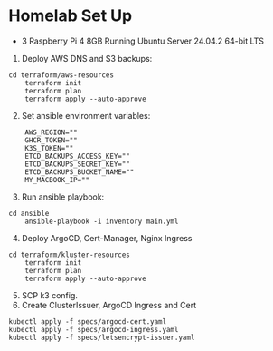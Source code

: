 # Homelab Set Up

- 3 Raspberry Pi 4 8GB Running Ubuntu Server 24.04.2 64-bit LTS


1. Deploy AWS DNS and S3 backups:
```
cd terraform/aws-resources
    terraform init
    terraform plan
    terraform apply --auto-approve
```
2. Set ansible environment variables:
```
    AWS_REGION=""
    GHCR_TOKEN=""
    K3S_TOKEN=""
    ETCD_BACKUPS_ACCESS_KEY=""
    ETCD_BACKUPS_SECRET_KEY=""
    ETCD_BACKUPS_BUCKET_NAME=""
    MY_MACBOOK_IP=""
```
3. Run ansible playbook:
```
cd ansible
    ansible-playbook -i inventory main.yml
```
4. Deploy ArgoCD, Cert-Manager, Nginx Ingress
```
cd terraform/kluster-resources
    terraform init
    terraform plan
    terraform apply --auto-approve
```
5. SCP k3 config.
6. Create ClusterIssuer, ArgoCD Ingress and Cert
```
kubectl apply -f specs/argocd-cert.yaml
kubectl apply -f specs/argocd-ingress.yaml
kubectl apply -f specs/letsencrypt-issuer.yaml
```

